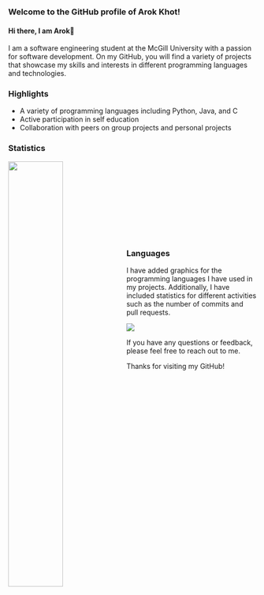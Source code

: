 ### Welcome to the GitHub profile of Arok Khot!

#### Hi there, I am Arok👋

I am a software engineering student at the McGill University with a passion for software development. On my GitHub, you will find a variety of projects that showcase my skills and interests in different programming languages and technologies.

### Highlights
- A variety of programming languages including Python, Java, and C
- Active participation in self education
- Collaboration with peers on group projects and personal projects

### Statistics

<img align="left" width="47%" src="https://github-readme-stats.vercel.app/api?username=Arokkhot&show_icons=true&theme=white"/>

<br/><br/><br/><br/><br/><br/><br/><br/><br/>
### Languages
I have added graphics for the programming languages I have used in my projects. Additionally, I have included statistics for different activities such as the number of commits and pull requests.

<img src="https://github-readme-stats.vercel.app/api/top-langs?username=keikei-jaffar"/>

If you have any questions or feedback, please feel free to reach out to me. 

Thanks for visiting my GitHub!
